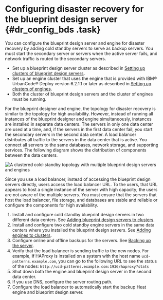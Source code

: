 # Configuring disaster recovery for the blueprint design server {#dr_config_bds .task}

You can configure the blueprint design server and engine for disaster recovery by adding cold standby servers to serve as backup servers. You must start the secondary server or servers when the active server fails, and network traffic is routed to the secondary servers.

-   Set up a blueprint design server cluster as described in [Setting up clusters of blueprint design servers](ha_config_bds.md#).
-   Set up an engine cluster that uses the engine that is provided with IBM® UrbanCode® Deploy version 6.2.1.1 or later as described in [Setting up clusters of engines](ha_config_engine.md#).
-   Both the cluster of blueprint design servers and the cluster of engines must be running.

For the blueprint designer and engine, the topology for disaster recovery is similar to the topology for high availability. However, instead of running all instances of the blueprint designer and engine simultaneously, instances are installed in separate data centers. The servers in only one data center are used at a time, and, if the servers in the first data center fail, you start the secondary servers in the second data center. A load balancer distributes all traffic to the servers in the data center that is active. You connect all servers to the same databases, network storage, and supporting services. The following diagram shows the distribution of components between the data centers.

![A clustered cold-standby topology with multiple blueprint design servers and engines](../images/dr_config_bds_a.gif)

Since you use a load balancer, instead of accessing the blueprint design servers directly, users access the load balancer URL. To the users, that URL appears to host a single instance of the server with high capacity; the users are not aware of the multiple servers. You must ensure that the servers that host the load balancer, file storage, and databases are stable and reliable or configure the components for high availability.

1.   Install and configure cold standby blueprint design servers in two different data centers. See [Adding blueprint design servers to clusters](ha_add_bds.md#).
2.   Install and configure two cold standby engine servers in the same data centers where you installed the blueprint design servers. See [Adding engines to clusters](ha_add_engine.md#).
3.   Configure online and offline backups for the servers. See [Backing up the server](../../com.ibm.udeploy.install.doc/topics/server_backup.md#).
4.   Verify that the load balancer is sending traffic to the new nodes. For example, if HAProxy is installed on a system with the host name `ucd-patterns.example.com`, you can go to the following URL to see the status of the nodes: `http://ucd-patterns.example.com:1936/haproxy?stats` 
5.   Shut down both the engine and blueprint design server in the second data center. 
6.   If you use DNS, configure the server routing path. 
7.   Configure the load balancer to automatically start the backup Heat engine and blueprint design server. 

